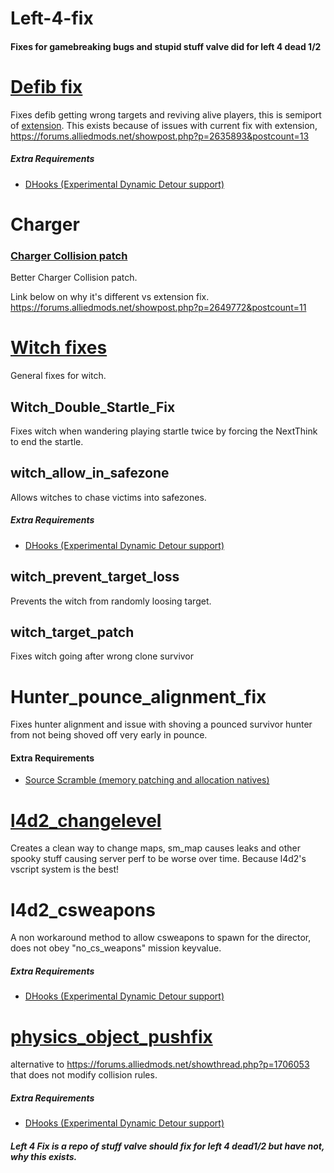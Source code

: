 # Left-4-fix

#### Fixes for gamebreaking bugs and stupid stuff valve did for left 4 dead 1/2


# [Defib fix](https://forums.alliedmods.net/showthread.php?t=315483)
Fixes defib getting wrong targets and reviving alive players, this is semiport of [extension](https://github.com/Satanic-Spirit/defib-fix).
This exists because of issues with current fix with extension, https://forums.alliedmods.net/showpost.php?p=2635893&postcount=13
 ##### Extra Requirements

 - [DHooks (Experimental Dynamic Detour support)](https://forums.alliedmods.net/showthread.php?p=2588686#post2588686)

# Charger
### [Charger Collision patch](https://forums.alliedmods.net/showthread.php?t=315482)
Better Charger Collision patch.

Link below on why it's different vs extension fix.
https://forums.alliedmods.net/showpost.php?p=2649772&postcount=11

# [Witch fixes](https://forums.alliedmods.net/showthread.php?p=2647014)
General fixes for witch.
 
 ## Witch_Double_Startle_Fix
 Fixes witch when wandering playing startle twice by forcing the NextThink to end the startle.
 
 ## witch_allow_in_safezone
 Allows witches to chase victims into safezones.
 ##### Extra Requirements

 - [DHooks (Experimental Dynamic Detour support)](https://forums.alliedmods.net/showthread.php?p=2588686#post2588686)

## witch_prevent_target_loss

Prevents the witch from randomly loosing target.

## witch_target_patch

Fixes witch going after wrong clone survivor

# Hunter_pounce_alignment_fix
Fixes hunter alignment and issue with shoving a pounced survivor hunter from not being shoved off very early in pounce.
#### Extra Requirements
-   [Source Scramble (memory patching and allocation natives)](https://forums.alliedmods.net/showpost.php?s=afcc4e2813b2d4593c91fe25b8dbc3e8&p=2657347&postcount=1)

# [l4d2_changelevel](https://forums.alliedmods.net/showthread.php?p=2669850)

Creates a clean way to change maps, sm_map causes leaks and other spooky stuff causing server perf to be worse over time.
Because l4d2's vscript system is the best!

# l4d2_csweapons

A non workaround method to allow csweapons to spawn for the director, does not obey "no_cs_weapons" mission keyvalue.
 ##### Extra Requirements

 - [DHooks (Experimental Dynamic Detour support)](https://forums.alliedmods.net/showthread.php?p=2588686#post2588686)
 
 # [physics_object_pushfix](https://forums.alliedmods.net/showthread.php?p=2705656#post2705656)

alternative to https://forums.alliedmods.net/showthread.php?p=1706053 that does not modify collision rules.
 ##### Extra Requirements

 - [DHooks (Experimental Dynamic Detour support)](https://forums.alliedmods.net/showthread.php?p=2588686#post2588686)

##### Left 4 Fix is a repo of stuff valve should fix for left 4 dead1/2 but have not, why this exists.